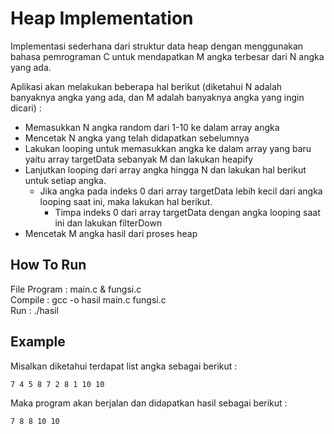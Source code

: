 # Heap Implementation
Implementasi sederhana dari struktur data heap dengan menggunakan bahasa pemrograman C untuk mendapatkan M angka terbesar dari N angka yang ada. 

Aplikasi akan melakukan beberapa hal berikut (diketahui N adalah banyaknya angka yang ada, dan M adalah banyaknya angka yang ingin dicari) : 
* Memasukkan N angka random dari 1-10 ke dalam array angka
* Mencetak N angka yang telah didapatkan sebelumnya
* Lakukan looping untuk memasukkan angka ke dalam array yang baru yaitu array targetData sebanyak M dan lakukan heapify
* Lanjutkan looping dari array angka hingga N dan lakukan hal berikut untuk setiap angka.
  * Jika angka pada indeks 0 dari array targetData lebih kecil dari angka looping saat ini, maka lakukan hal berikut.
    * Timpa indeks 0 dari array targetData dengan angka looping saat ini dan lakukan filterDown
* Mencetak M angka hasil dari proses heap

## How To Run
File Program : main.c & fungsi.c <br>
Compile : gcc -o hasil main.c fungsi.c <br>
Run : ./hasil

## Example
Misalkan diketahui terdapat list angka sebagai berikut : <br>
```
7 4 5 8 7 2 8 1 10 10
```
Maka program akan berjalan dan didapatkan hasil sebagai berikut : <br>
```
7 8 8 10 10
```
